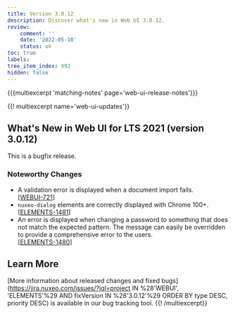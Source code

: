 ```yaml
---
title: Version 3.0.12
description: Discover what's new in Web UI 3.0.12.
review:
    comment: ''
    date: '2022-05-10'
    status: ok
toc: true
labels:
tree_item_index: 992
hidden: false
---
```


{{{multiexcerpt 'matching-notes' page='web-ui-release-notes'}}}

{{! multiexcerpt name='web-ui-updates'}}
## What's New in Web UI for LTS 2021 (version 3.0.12)

This is a bugfix release.

### Noteworthy Changes

- A validation error is displayed when a document import fails.<br/>[[WEBUI-721](https://jira.nuxeo.com/browse/WEBUI-721)]
- `nuxeo-dialog` elements are correctly displayed with Chrome 100+.<br/>[[ELEMENTS-1481](https://jira.nuxeo.com/browse/ELEMENTS-1481)]
- An error is displayed when changing a password to something that does not match the expected pattern. The message can easily be overridden to provide a comprehensive error to the users.<br/>[[ELEMENTS-1480](https://jira.nuxeo.com/browse/ELEMENTS-1480)]


## Learn More

[More information about released changes and fixed bugs](https://jira.nuxeo.com/issues/?jql=project IN %28'WEBUI', 'ELEMENTS'%29 AND fixVersion IN %28'3.0.12'%29 ORDER BY type DESC, priority DESC) is available in our bug tracking tool.
{{! /multiexcerpt}}
